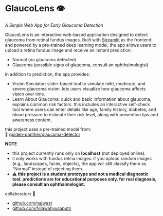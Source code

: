 # GlaucoLens 👁️
*A Simple Web App for Early Glaucoma Detection*

GlaucoLens is an interactive web-based application designed to detect glaucoma from retinal fundus images. Built with [Streamlit](https://streamlit.io/) as the frontend and powered by a pre-trained deep learning model, the app allows users to upload a retina fundus image and receive an instant prediction:
- Normal (no glaucoma detected)  
- Glaucoma (possible signs of glaucoma, consult an ophthalmologist)  

in addition to prediction, the app provides:
- Vision Simulator: slider-based tool to simulate mild, moderate, and severe glaucoma vision. lets users visualize how glaucoma affects vision over time.  
- Learn About Glaucoma: quick and basic information about glaucoma, explains common risk factors. this includes an interactive self-check tool where users can enter details like age, family history, diabetes, and blood pressure to estimate their risk level, along with prevention tips and awareness content.

this project uses a pre-trained model from:  
🔗 [golden-panther/glaucoma-detector](https://github.com/golden-panther/glaucoma-detector)

**NOTE**
- this project currently runs only on **localhost** (not deployed online).
- it only works with fundus retina images. if you upload random images (e.g., landscapes, faces, objects), the app will still classify them as “Normal” instead of rejecting them.
- ⚠️ **this project is a student prototype and not a medical diagnostic tool. predictions are for educational purposes only. for real diagnosis, please consult an ophthalmologist.**

collaborators 👥
- [github.com/najwazr](https://github.com/najwazr)  
- [github.com/Nilawahyusaputri](https://github.com/Nilawahyusaputri)
